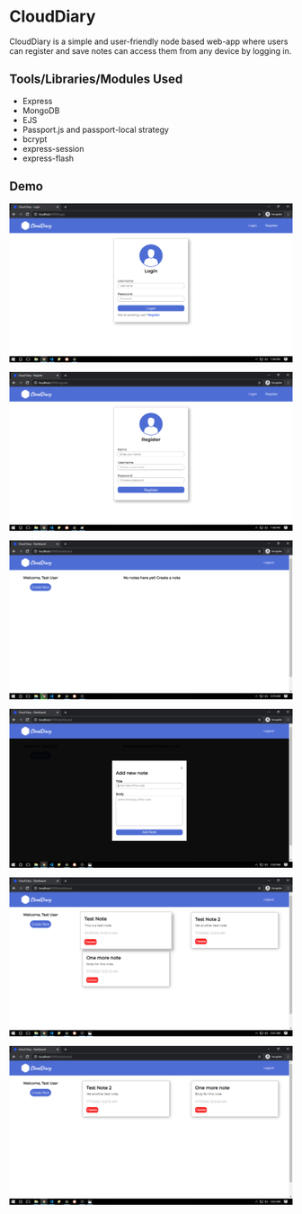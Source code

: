 # CloudDiary

CloudDiary is a simple and user-friendly node based web-app where users can register and save notes can access them from any device by logging in.

## Tools/Libraries/Modules Used

* Express
* MongoDB
* EJS
* Passport.js and passport-local strategy
* bcrypt
* express-session
* express-flash

## Demo

![Login Page](/readme-assets/login-page.png)

![Register Page](/readme-assets/register-page.png)

![Dashboard](/readme-assets/dashboard-1.png)

![Dashboard](/readme-assets/dashboard-2.png)

![Dashboard](/readme-assets/dashboard-3.png)

![Dashboard](/readme-assets/dashboard-4.png)
